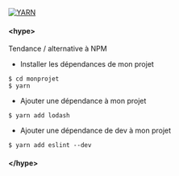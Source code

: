 [![YARN](/assets/img/yarn-logo.png)](https://yarnpkg.com/)<!-- .element style="float: right" -->

#### &lt;hype&gt;

Tendance / alternative à NPM 

- Installer les dépendances de mon projet
```
$ cd monprojet
$ yarn
```

- Ajouter une dépendance à mon projet
```
$ yarn add lodash
```

- Ajouter une dépendance de dev à mon projet
```
$ yarn add eslint --dev
```

#### &lt;/hype&gt;